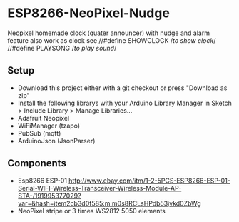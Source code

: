 # ESP8266-NeoPixel-Nudge

Neopixel homemade clock (quater announcer) with nudge and alarm feature
also work as clock see
//#define SHOWCLOCK /*to show clock*/
//#define PLAYSONG  /*to play sound*/


## Setup

* Download this project either with a git checkout or press "Download as zip"
* Install the following librarys with your Arduino Library Manager in Sketch > Include Library > Manage Libraries...
 * Adafruit Neopixel
 * WiFiManager (tzapo)
 * PubSub (mqtt)
 * ArduinoJson (JsonParser)

## Components
* Esp8266 ESP-01 http://www.ebay.com/itm/1-2-5PCS-ESP8266-ESP-01-Serial-WIFI-Wireless-Transceiver-Wireless-Module-AP-STA-/191995377029?var=&hash=item2cb3d0f585:m:m0s8RCLsHPdb53jvkd0ZbWg
* NeoPixel stripe or 3 times WS2812 5050 elements
